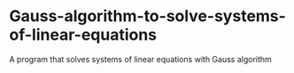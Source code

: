# Gauss-algorithm-to-solve-systems-of-linear-equations
A program that solves systems of linear equations with Gauss algorithm
